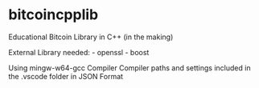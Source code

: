 # bitcoincpplib

Educational Bitcoin Library in C++ (in the making)

External Library needed: 
            - openssl
            - boost

Using mingw-w64-gcc Compiler 
Compiler paths and settings included in the .vscode folder in JSON Format





